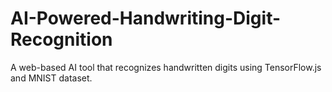 # AI-Powered-Handwriting-Digit-Recognition
A web-based AI tool that recognizes handwritten digits using TensorFlow.js and MNIST dataset.
